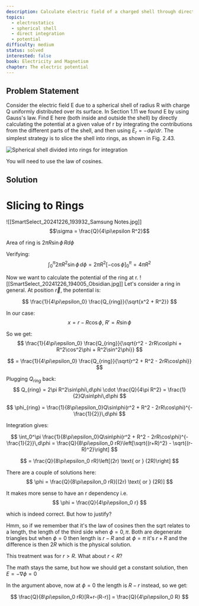 ```yaml
---
description: Calculate electric field of a charged shell through direct potential integration
topics:
  - electrostatics
  - spherical shell
  - direct integration
  - potential
difficulty: medium
status: solved
interested: false
book: Electricity and Magnetism
chapter: The electric potential
---
```


## Problem Statement
Consider the electric field E due to a spherical shell of radius R with charge Q uniformly distributed over its surface. In Section 1.11 we found E by using Gauss's law. Find E here (both inside and outside the shell) by directly calculating the potential at a given value of r by integrating the contributions from the different parts of the shell, and then using $E_r = -dφ/dr$. The simplest strategy is to slice the shell into rings, as shown in Fig. 2.43.

![Spherical shell divided into rings for integration](fig_2.43.jpg)

You will need to use the law of cosines.

## Solution 

# Slicing to Rings

![[SmartSelect_20241226_193932_Samsung Notes.jpg]]
$$\sigma = \frac{Q}{4\pi\epsilon R^2}$$

Area of ring is $2\pi R\sin\phi\, Rd\phi$

Verifying:
$$
\int_0^\pi 2\pi R^2\sin\phi\,d\phi = 2\pi R^2[-\cos\phi]_0^\pi = 4\pi R^2
$$

Now we want to calculate the potential of the ring at r.
![[SmartSelect_20241226_194005_Obsidian.jpg]]
Let's consider a ring in general. At position $\vec{r}$, the potential is:

$$
\frac{1}{4\pi\epsilon_0} \frac{Q_{ring}}{\sqrt{x^2 + R^2}}
$$

In our case:
$$
x = r - R\cos\phi,\ 
R' = R\sin\phi
$$

So we get:
$$
\frac{1}{4\pi\epsilon_0} \frac{Q_{ring}}{\sqrt{r^2 - 2rR\cos\phi + R^2\cos^2\phi + R^2\sin^2\phi}}
$$

$$
= \frac{1}{4\pi\epsilon_0} \frac{Q_{ring}}{\sqrt{r^2 + R^2 - 2rR\cos\phi}}
$$

Plugging $Q_{ring}$ back:
$$
Q_{ring} = 2\pi R^2\sin\phi\,d\phi \cdot \frac{Q}{4\pi R^2} = \frac{1}{2}Q\sin\phi\,d\phi
$$

$$
\phi_{ring} = \frac{1}{8\pi\epsilon_0}Q\sin\phi(r^2 + R^2 - 2rR\cos\phi)^{-\frac{1}{2}}\,d\phi
$$


Integration gives:

$$
\int_0^\pi \frac{1}{8\pi\epsilon_0}Q\sin\phi(r^2 + R^2 - 2rR\cos\phi)^{-\frac{1}{2}}\,d\phi = \frac{Q}{8\pi\epsilon_0 rR}\left[\sqrt{(r+R)^2} - \sqrt{(r-R)^2}\right]
$$

$$
= \frac{Q}{8\pi\epsilon_0 rR}\left[(2r) \text{ or } (2R)\right]
$$

There are a couple of solutions here:
$$
\phi = \frac{Q}{8\pi\epsilon_0 rR}[(2r) \text{ or } (2R)]
$$

It makes more sense to have an r dependency i.e.
$$
\phi = \frac{Q}{4\pi\epsilon_0 r}
$$

which is indeed correct. But how to justify?

Hmm, so if we remember that it's the law of cosines then the sqrt relates to a length, the length of the third side when $\phi = 0,\pi$. Both are degenerate triangles but when $\phi = 0$ then length is $r-R$ and at $\phi = \pi$ it's $r+R$ and the difference is then $2R$ which is the physical solution.

This treatment was for $r > R$. What about $r < R$?

The math stays the same, but how we should get a constant solution, then $E = -\nabla\phi = 0$

In the argument above, now at $\phi = 0$ the length is $R-r$ instead, so we get:

$$
\frac{Q}{8\pi\epsilon_0 rR}[R+r-(R-r)] = \frac{Q}{4\pi\epsilon_0 R}
$$
